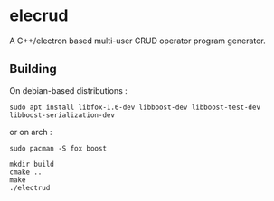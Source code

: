 # elecrud

A C++/electron based multi-user CRUD operator program generator.

## Building

On debian-based distributions :

	sudo apt install libfox-1.6-dev libboost-dev libboost-test-dev libboost-serialization-dev

or on arch :

	sudo pacman -S fox boost

	mkdir build
	cmake ..
	make
	./electrud

